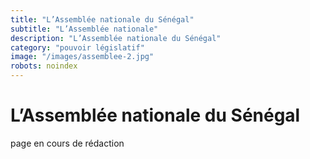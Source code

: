 ```yaml
---
title: "L’Assemblée nationale du Sénégal"
subtitle: "L’Assemblée nationale"
description: "L’Assemblée nationale du Sénégal"
category: "pouvoir législatif"
image: "/images/assemblee-2.jpg"
robots: noindex
---
```


# L’Assemblée nationale du Sénégal

page en cours de rédaction
